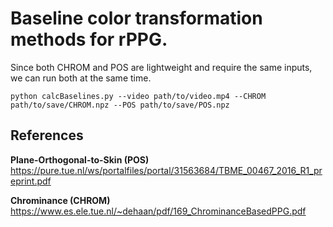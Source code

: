 # Baseline color transformation methods for rPPG.

Since both CHROM and POS are lightweight and require the same inputs, we can run both at the same time.

```
python calcBaselines.py --video path/to/video.mp4 --CHROM path/to/save/CHROM.npz --POS path/to/save/POS.npz
```

## References
**Plane-Orthogonal-to-Skin (POS)**
https://pure.tue.nl/ws/portalfiles/portal/31563684/TBME_00467_2016_R1_preprint.pdf

**Chrominance (CHROM)**
https://www.es.ele.tue.nl/~dehaan/pdf/169_ChrominanceBasedPPG.pdf

